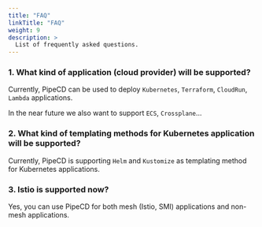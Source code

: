 ```yaml
---
title: "FAQ"
linkTitle: "FAQ"
weight: 9
description: >
  List of frequently asked questions.
---
```


### 1. What kind of application (cloud provider) will be supported?

Currently, PipeCD can be used to deploy `Kubernetes`, `Terraform`, `CloudRun`, `Lambda` applications.

In the near future we also want to support `ECS`, `Crossplane`...

### 2. What kind of templating methods for Kubernetes application will be supported?

Currently, PipeCD is supporting `Helm` and `Kustomize` as templating method for Kubernetes applications.

### 3. Istio is supported now?

Yes, you can use PipeCD for both mesh (Istio, SMI) applications and non-mesh applications.
